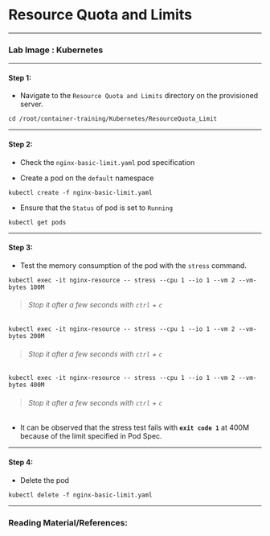 # **Resource Quota and Limits**

---

### **Lab Image : Kubernetes**

---

#### Step 1:

* Navigate to the `Resource Quota and Limits` directory on the provisioned server.

```commandline
cd /root/container-training/Kubernetes/ResourceQuota_Limit
```

---

#### Step 2:

* Check the `nginx-basic-limit.yaml` pod specification

* Create a pod on the `default` namespace

```commandline
kubectl create -f nginx-basic-limit.yaml
```

* Ensure that the `Status` of pod is set to `Running`

```commandline
kubectl get pods
```

---

#### Step 3:

* Test the memory consumption of the pod with the `stress` command.

```commandline
kubectl exec -it nginx-resource -- stress --cpu 1 --io 1 --vm 2 --vm-bytes 100M
```
> ###### Stop it after a few seconds with `ctrl` + `c`

```commandline
kubectl exec -it nginx-resource -- stress --cpu 1 --io 1 --vm 2 --vm-bytes 200M
```
> ###### Stop it after a few seconds with `ctrl` + `c`

```commandline
kubectl exec -it nginx-resource -- stress --cpu 1 --io 1 --vm 2 --vm-bytes 400M
```
> ###### Stop it after a few seconds with `ctrl` + `c`

* It can be observed that the stress test fails with **`exit code 1`** at 400M because of the limit specified in Pod Spec.

---

#### Step 4:

* Delete the pod

```commandline
kubectl delete -f nginx-basic-limit.yaml
```

---

### Reading Material/References:

